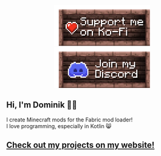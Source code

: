 <p align="center">
  <a href="https://ko-fi.com/mim1q">
    <img src="https://raw.githubusercontent.com/mim1q/ModPageAssets/main/badges/ko-fi.png" alt="Support me on Ko-Fi">
  </a>    
  <a href="https://discord.gg/6TjQbSjbuB">
    <img src="https://raw.githubusercontent.com/mim1q/ModPageAssets/main/badges/discord.png" alt="Join my Discord">
  </a>
</p>


## Hi, I'm Dominik :wave::smiley_cat:

I create Minecraft mods for the Fabric mod loader!   
I love programming, especially in Kotlin 😸

## [Check out my projects on my website!](https://mim1q.dev/)

